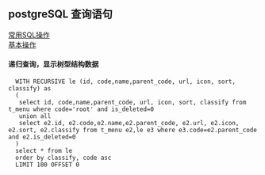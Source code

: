 
## postgreSQL 查询语句

[常用SQL操作](http://www.cnblogs.com/kaituorensheng/p/4667160.html#_label9)    
[基本操作](http://www.cnblogs.com/happyhotty/articles/1920455.html)    


#### 递归查询，显示树型结构数据

      WITH RECURSIVE le (id, code,name,parent_code, url, icon, sort, classify) as 
      (
       select id, code,name,parent_code, url, icon, sort, classify from t_menu where code='root' and is_deleted=0
       union all
       select e2.id, e2.code,e2.name,e2.parent_code, e2.url, e2.icon, e2.sort, e2.classify from t_menu e2,le e3 where e3.code=e2.parent_code and e2.is_deleted=0 
      )
      select * from le 
      order by classify, code asc
      LIMIT 100 OFFSET 0
